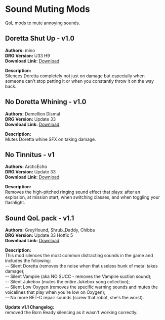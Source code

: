 # Sound Muting Mods

QoL mods to mute annoying sounds.

<!-- mod list -->

## Doretta Shut Up - v1.0
**Authors:** mino  
**DRG Version:** U33 H9  
**Download Link:** [Download](https://github.com/ArcticEcho/DRG-Mods/raw/00b64eca0cde09d001fa9b3ece84ba6f3796df17/Quality%20of%20Life/Sound%20muting/Doretta%20Shut%20Up%20-%20V1.0%20_P.pak)  

**Description:**  
Silences Doretta completely not just on damage but especially when someone can't stop petting it or when you constantly throw it on the way back.

## No Doretta Whining - v1.0
**Authors:** Demellion Dismal  
**DRG Version:** Update 33  
**Download Link:** [Download](https://github.com/ArcticEcho/DRG-Mods/raw/0a82b0f0094bddfd79c66652258cb1fec044232c/Quality%20of%20Life/Sound%20muting/No%20Doretta%20Whining%20-%20V1.0%20_P.pak)  

**Description:**  
Mutes Doretta whine SFX on taking damage.

## No Tinnitus - v1
**Authors:** ArcticEcho  
**DRG Version:** Update 33  
**Download Link:** [Download](https://github.com/ArcticEcho/DRG-Mods/raw/3ecc7d3a6bc660e29336bc32e68f3fc54f14a50d/Quality%20of%20Life/Sound%20muting/No%20Tinnitus%20-%20V1%20_P.pak)  

**Description:**  
Removes the high-pitched ringing sound effect that plays: after an explosion, at mission start, when switching classes, and when toggling your flashlight.

## Sound QoL pack - v1.1
**Authors:** GreyHound, Shrub_Daddy, Chibba  
**DRG Version:** Update 33 Hotfix 5  
**Download Link:** [Download](https://github.com/ArcticEcho/DRG-Mods/raw/1c31892a751f0337938b12969077ae8473181991/Quality%20of%20Life/Sound%20muting/Sound%20QoL%20Pack%20-%20V1.1%20_P.pak)  

**Description:**  
This mod silences the most common distracting sounds in the game and includes the following:  
-- Silent Doretta (removes the noise when that useless hunk of metal takes damage);  
-- Silent Vampire (aka NO SUCC - removes the Vampire suction sound);  
-- Silent Jukebox (mutes the entire Jukebox song collection);  
-- Silent Low Oxygen (removes the specific warning sounds and mutes the voicelines that play when you're low on Oxygen);  
-- No more BET-C repair sounds (screw that robot, she's the worst).

**Update v1.1 Changelog:**  
removed the Born Ready silencing as it wasn't working correctly.